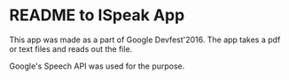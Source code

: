 # README to ISpeak App

This app was made as a part of Google Devfest'2016. The app takes a pdf
or text files and reads out the file.

Google's Speech API was used for the purpose.
